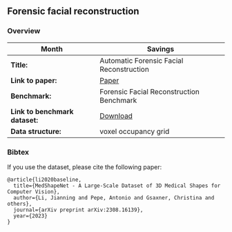 
## Forensic facial reconstruction


### Overview

| Month    | Savings |
| -------- | ------- |
| **Title:**  | Automatic Forensic Facial Reconstruction   |
| **Link to paper:** | [Paper](https://arxiv.org/abs/2308.16139)    |
| **Benchmark:**    | Forensic Facial Reconstruction Benchmark    |
| **Link to benchmark dataset:**    | [Download](https://uni-duisburg-essen.sciebo.de/s/Oz8QmrAUNSPpzub)    |
| **Data structure:**| voxel occupancy grid  |




















### Bibtex
If you use the dataset, please cite the following paper:

```
@article{li2020baseline,
  title={MedShapeNet - A Large-Scale Dataset of 3D Medical Shapes for Computer Vision},
  author={Li, Jianning and Pepe, Antonio and Gsaxner, Christina and others},
  journal={arXiv preprint arXiv:2308.16139},
  year={2023}
}
```
